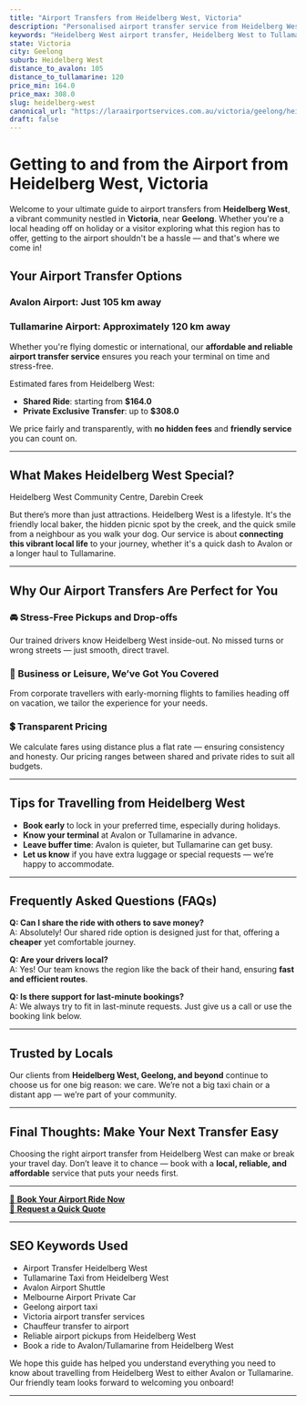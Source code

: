 ```yaml
---
title: "Airport Transfers from Heidelberg West, Victoria"
description: "Personalised airport transfer service from Heidelberg West to Avalon and Tullamarine airports. Enjoy a smooth, affordable ride with us!"
keywords: "Heidelberg West airport transfer, Heidelberg West to Tullamarine, Heidelberg West to Avalon, airport taxi Heidelberg West, private airport transfer Heidelberg West, shared ride Heidelberg West, Heidelberg West transfers, airport shuttle Heidelberg West, book Heidelberg West airport taxi, affordable Heidelberg West airport transfer, Heidelberg West airport transfer service, airport transfer Geelong, airport transfer Melbourne, Melbourne airport taxi, airport transfers Victoria, Tullamarine airport shuttle, Avalon airport transfers, Melbourne private transfer, airport transport services Melbourne"
state: Victoria
city: Geelong
suburb: Heidelberg West
distance_to_avalon: 105
distance_to_tullamarine: 120
price_min: 164.0
price_max: 308.0
slug: heidelberg-west
canonical_url: "https://laraairportservices.com.au/victoria/geelong/heidelberg-west/"
draft: false
---
```


# Getting to and from the Airport from Heidelberg West, Victoria

Welcome to your ultimate guide to airport transfers from **Heidelberg West**, a vibrant community nestled in **Victoria**, near **Geelong**. Whether you're a local heading off on holiday or a visitor exploring what this region has to offer, getting to the airport shouldn't be a hassle — and that's where we come in!

## Your Airport Transfer Options

### Avalon Airport: Just 105 km away  
### Tullamarine Airport: Approximately 120 km away

Whether you're flying domestic or international, our **affordable and reliable airport transfer service** ensures you reach your terminal on time and stress-free.

Estimated fares from Heidelberg West:
- **Shared Ride**: starting from **$164.0**
- **Private Exclusive Transfer**: up to **$308.0**

We price fairly and transparently, with **no hidden fees** and **friendly service** you can count on.

---

## What Makes Heidelberg West Special?

Heidelberg West Community Centre, Darebin Creek

But there’s more than just attractions. Heidelberg West is a lifestyle. It's the friendly local baker, the hidden picnic spot by the creek, and the quick smile from a neighbour as you walk your dog. Our service is about **connecting this vibrant local life** to your journey, whether it's a quick dash to Avalon or a longer haul to Tullamarine.

---

## Why Our Airport Transfers Are Perfect for You

### 🚘 Stress-Free Pickups and Drop-offs
Our trained drivers know Heidelberg West inside-out. No missed turns or wrong streets — just smooth, direct travel.

### 💼 Business or Leisure, We’ve Got You Covered
From corporate travellers with early-morning flights to families heading off on vacation, we tailor the experience for your needs.

### 💲 Transparent Pricing
We calculate fares using distance plus a flat rate — ensuring consistency and honesty. Our pricing ranges between shared and private rides to suit all budgets.

---

## Tips for Travelling from Heidelberg West

- **Book early** to lock in your preferred time, especially during holidays.
- **Know your terminal** at Avalon or Tullamarine in advance.
- **Leave buffer time**: Avalon is quieter, but Tullamarine can get busy.
- **Let us know** if you have extra luggage or special requests — we’re happy to accommodate.

---

## Frequently Asked Questions (FAQs)

**Q: Can I share the ride with others to save money?**  
A: Absolutely! Our shared ride option is designed just for that, offering a **cheaper** yet comfortable journey.

**Q: Are your drivers local?**  
A: Yes! Our team knows the region like the back of their hand, ensuring **fast and efficient routes**.

**Q: Is there support for last-minute bookings?**  
A: We always try to fit in last-minute requests. Just give us a call or use the booking link below.

---

## Trusted by Locals

Our clients from **Heidelberg West, Geelong, and beyond** continue to choose us for one big reason: we care. We’re not a big taxi chain or a distant app — we’re part of your community.

---

## Final Thoughts: Make Your Next Transfer Easy

Choosing the right airport transfer from Heidelberg West can make or break your travel day. Don’t leave it to chance — book with a **local, reliable, and affordable** service that puts your needs first.

---

[📅 **Book Your Airport Ride Now**](https://laraairportservices.square.site/s/appointments)  
[📧 **Request a Quick Quote**](https://laraairportservices.square.site/contact-us)

---

## SEO Keywords Used
- Airport Transfer Heidelberg West
- Tullamarine Taxi from Heidelberg West
- Avalon Airport Shuttle
- Melbourne Airport Private Car
- Geelong airport taxi
- Victoria airport transfer services
- Chauffeur transfer to airport
- Reliable airport pickups from Heidelberg West
- Book a ride to Avalon/Tullamarine from Heidelberg West

We hope this guide has helped you understand everything you need to know about travelling from Heidelberg West to either Avalon or Tullamarine. Our friendly team looks forward to welcoming you onboard!

---
